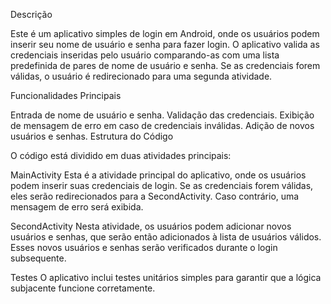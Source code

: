 Descrição

Este é um aplicativo simples de login em Android, onde os usuários podem inserir seu nome de usuário e senha para fazer login. O aplicativo valida as credenciais inseridas pelo usuário comparando-as com uma lista predefinida de pares de nome de usuário e senha. Se as credenciais forem válidas, o usuário é redirecionado para uma segunda atividade.

Funcionalidades Principais

Entrada de nome de usuário e senha.
Validação das credenciais.
Exibição de mensagem de erro em caso de credenciais inválidas.
Adição de novos usuários e senhas.
Estrutura do Código

O código está dividido em duas atividades principais:

MainActivity
Esta é a atividade principal do aplicativo, onde os usuários podem inserir suas credenciais de login. Se as credenciais forem válidas, eles serão redirecionados para a SecondActivity. Caso contrário, uma mensagem de erro será exibida.

SecondActivity
Nesta atividade, os usuários podem adicionar novos usuários e senhas, que serão então adicionados à lista de usuários válidos. Esses novos usuários e senhas serão verificados durante o login subsequente.

Testes
O aplicativo inclui testes unitários simples para garantir que a lógica subjacente funcione corretamente.
